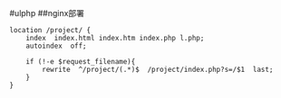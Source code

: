 #ulphp
##nginx部署

    location /project/ {
        index  index.html index.htm index.php l.php;
        autoindex  off;
    
        if (!-e $request_filename){
            rewrite  ^/project/(.*)$  /project/index.php?s=/$1  last;
        }
    }